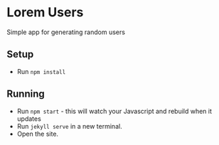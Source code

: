 # Lorem Users

Simple app for generating random users

## Setup

* Run `npm install`

## Running
* Run `npm start` - this will watch your Javascript and rebuild when it updates
* Run `jekyll serve` in a new terminal.
* Open the site.
